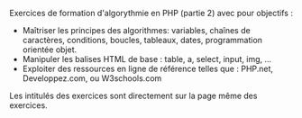 Exercices de formation d'algorythmie en PHP (partie 2) avec pour objectifs : 
  - Maîtriser les principes des algorithmes: variables, chaînes de caractères, conditions, boucles, tableaux, dates, programmation orientée objet.
  - Manipuler les balises HTML de base : table, a, select, input, img, ...
  - Exploiter des ressources en ligne de référence telles que : PHP.net, Developpez.com, ou W3schools.com

Les intitulés des exercices sont directement sur la page même des exercices.
